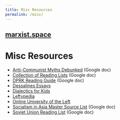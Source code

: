 ```yaml
---
title: Misc Resources
permalink: /misc/
---
```


## [marxist.space](https://marxist.space)

# Misc Resources

* [Anti-Communist Myths Debunked](https://docs.google.com/document/d/1Gxwhh-vdeB--47HM-20cEVRC9eAMhrapbNf0Sk8VSOs/edit) (Google doc)
* [Collection of Reading Lists](https://docs.google.com/document/d/1k-OPPy9UM9ApPuWVIsPcvX3zQh1LUsVbPQocD9mUhyA/edit) (Google doc)
* [DPRK Reading Guide](https://drive.google.com/file/d/1QQn3q4OZwMh44qTmYhzHYSpokYoOEa_v/view) (Google doc)
* [Dessalines Essays](https://github.com/dessalines/essays)
* [Dialectics for Kids](http://dialectics4kids.org/)
* [Leftypedia](https://leftypedia.org/wiki/Main_Page)
* [Online University of the Left](http://ouleft.org/)
* [Socialism in Asia Master Source List](https://docs.google.com/document/d/1KMAZopkLyjP74vOssz6XAdPxvMh-1rJRptFnFD54bPg/edit?usp=sharing) (Google doc)
* [Soviet Union Reading List](https://docs.google.com/document/d/1qeYeYeLN7uKxfMdoe7TAmOMD2fmgyZdU_urvW6eAsRg/mobilebasic) (Google doc)
